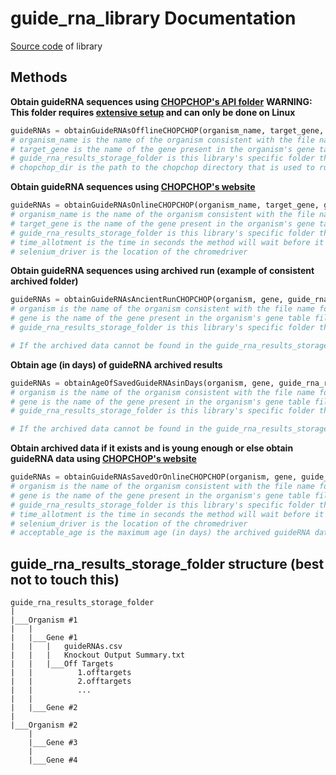 # guide_rna_library Documentation
[Source code](https://github.com/CRISPRestaurant/gBlock-Generator/blob/master/cooked_up_libraries/guide_rna_library.py) of library

## Methods

__Obtain guideRNA sequences using [CHOPCHOP's API folder](https://github.com/CRISPRestaurant/gBlock-Generator/tree/master/chopchop)__
**WARNING: This folder requires [extensive setup](https://github.com/CRISPRestaurant/gBlock-Generator/blob/master/Instructions/guideRNA%20Generation%20Python%20Tutorial.md) and can only be done on Linux**

```python
guideRNAs = obtainGuideRNAsOfflineCHOPCHOP(organism_name, target_gene, guide_rna_results_storage_folder, chopchop_dir)
# organism_name is the name of the organism consistent with the file name for the organism's genetic data files
# target_gene is the name of the gene present in the organism's gene table file
# guide_rna_results_storage_folder is this library's specific folder that archives results in a manner explained below
# chopchop_dir is the path to the chopchop directory that is used to run the chopchop/chopchop.py
```

__Obtain guideRNA sequences using [CHOPCHOP's website](https://chopchop.cbu.uib.no/)__

```python
guideRNAs = obtainGuideRNAsOnlineCHOPCHOP(organism_name, target_gene, guide_rna_results_storage_folder, time_allotment = 120, selenium_driver = "chromedriver/chromedriver")
# organism_name is the name of the organism consistent with the file name for the organism's genetic data files
# target_gene is the name of the gene present in the organism's gene table file
# guide_rna_results_storage_folder is this library's specific folder that archives results in a manner explained below
# time_allotment is the time in seconds the method will wait before it quits if a web element does not respond
# selenium_driver is the location of the chromedriver
```

__Obtain guideRNA sequences using archived run (example of consistent archived folder)__

```python
guideRNAs = obtainGuideRNAsAncientRunCHOPCHOP(organism, gene, guide_rna_results_storage_folder)
# organism is the name of the organism consistent with the file name for the organism's genetic data files
# gene is the name of the gene present in the organism's gene table file
# guide_rna_results_storage_folder is this library's specific folder that this method will retrieve guideRNA data from

# If the archived data cannot be found in the guide_rna_results_storage_folder, False will be returned
```

__Obtain age (in days) of guideRNA archived results__

```python
guideRNAs = obtainAgeOfSavedGuideRNAsinDays(organism, gene, guide_rna_results_storage_folder)
# organism is the name of the organism consistent with the file name for the organism's genetic data files
# gene is the name of the gene present in the organism's gene table file
# guide_rna_results_storage_folder is this library's specific folder that this method will retrieve guideRNA data from

# If the archived data cannot be found in the guide_rna_results_storage_folder, False will be returned
```

__Obtain archived data if it exists and is young enough or else obtain guideRNA data using [CHOPCHOP's website](https://chopchop.cbu.uib.no/)__

```python
guideRNAs = obtainGuideRNAsSavedOrOnlineCHOPCHOP(organism, gene, guide_rna_results_storage_folder, time_allotment = 120, selenium_driver = "chromedriver/chromedriver", acceptable_age = sys.maxsize)
# organism is the name of the organism consistent with the file name for the organism's genetic data files
# gene is the name of the gene present in the organism's gene table file
# guide_rna_results_storage_folder is this library's specific folder that this method will retrieve guideRNA data from
# time_allotment is the time in seconds the method will wait before it quits if a web element does not respond
# selenium_driver is the location of the chromedriver
# acceptable_age is the maximum age (in days) the archived guideRNA data can be. If the archived data is older, the method will fetch the guideRNA data online, resetting the age of the archived data to 0 days
```

## guide_rna_results_storage_folder structure (best not to touch this)

```
guide_rna_results_storage_folder
|
|___Organism #1
|   |
|   |___Gene #1
|   |   |   guideRNAs.csv
|   |   |   Knockout Output Summary.txt
|   |   |___Off Targets
|   |          1.offtargets
|   |          2.offtargets
|   |          ...
|   |
|   |___Gene #2
|
|___Organism #2
    |
    |___Gene #3
    |
    |___Gene #4
```
